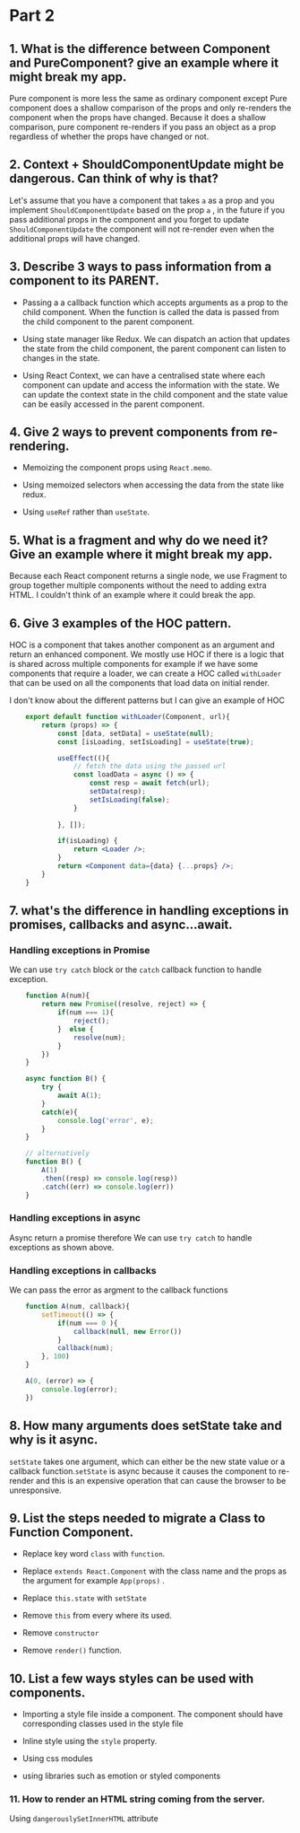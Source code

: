 # Part 2

## 1. What is the difference between Component and PureComponent? give an example where it might break my app.

Pure component is more less the same as ordinary component except Pure component does a shallow comparison of the props and only re-renders the component when the props have changed.
Because it does  a shallow comparison, pure component re-renders if you pass an object as a prop regardless of whether the props have changed or not.

## 2. Context + ShouldComponentUpdate might be dangerous. Can think of why is that?

Let's assume that you have a component that takes `a` as a prop and you implement `ShouldComponentUpdate` based on the prop `a` , in the future if you pass additional props in the component and you forget to update `ShouldComponentUpdate` the component will not re-render even when the additional props will have changed.

## 3. Describe 3 ways to pass information from a component to its PARENT.

- Passing a a callback function which accepts arguments as a prop to the child component. When the function is called the data is passed from the child component to the parent component.

- Using state manager like Redux. We can dispatch an action that updates the state from the child component, the parent component can listen to changes in the state.

- Using React Context, we can have a centralised state where each component can update and access the information with the state. We can update the context state in the child component and the state value can be easily accessed in the parent component.

## 4. Give 2 ways to prevent components from re-rendering.

- Memoizing the component props using `React.memo`.

- Using memoized selectors when accessing the data from the state like redux.

- Using `useRef` rather than `useState`.

## 5. What is a fragment and why do we need it? Give an example where it might break my app.

Because each React component returns a single node, we use Fragment to group together multiple  components without the need to adding extra HTML. I couldn't think of an example where it could break the app.


## 6. Give 3 examples of the HOC pattern.
HOC is a component that takes another component as an argument and return an enhanced component. We mostly use HOC if there is a logic that is shared across multiple components for example if we have some components that require a loader, we can create a HOC called `withLoader` that can be used on all the components that load data on initial render.

I don't know about the different patterns but I can give an example of HOC

```jsx
    export default function withLoader(Component, url){
        return (props) => {
            const [data, setData] = useState(null);
            const [isLoading, setIsLoading] = useState(true);

            useEffect((){
                // fetch the data using the passed url
                const loadData = async () => {
                    const resp = await fetch(url);
                    setData(resp);
                    setIsLoading(false);
                }   
                
            }, []);

            if(isLoading) {
                return <Loader />;
            }
            return <Component data={data} {...props} />;
        }
    }

```

## 7. what's the difference in handling exceptions in promises, callbacks and async...await.

### Handling exceptions in Promise

We can use `try catch` block  or the `catch` callback function to handle exception.
```js
    function A(num){
        return new Promise((resolve, reject) => {
            if(num === 1){
                reject();
            }  else {
                resolve(num);
            }
        })
    }

    async function B() {
        try {
            await A(1);
        }
        catch(e){
            console.log('error', e);
        }
    }

    // alternatively
    function B() {
        A(1)
        .then((resp) => console.log(resp))
        .catch((err) => console.log(err))
    }
```

### Handling exceptions in async

Async return a promise therefore We can use `try catch` to handle exceptions  as shown above.

### Handling exceptions in callbacks

We can pass the error as argment to the callback functions

```js
    function A(num, callback){
        setTimeout(() => {
            if(num === 0 ){
                callback(null, new Error())
            }
            callback(num);
        }, 100)
    }

    A(0, (error) => {
        console.log(error);
    })
 ```


## 8. How many arguments does setState take and why is it async.

`setState` takes one argument, which can either be the new state value or a callback function.`setState` is async because it causes the component to re-render and this is an expensive operation that can cause the browser to be unresponsive.


## 9. List the steps needed to migrate a Class to Function Component.

- Replace key word `class` with `function`.

- Replace `extends React.Component` with the class name and the props as the argument for example `App(props)` .

- Replace `this.state` with `setState`

- Remove `this` from every where its used.

- Remove `constructor`

- Remove `render()` function.


## 10. List a few ways styles can be used with components.

- Importing a style file inside a component. The component should have corresponding classes used in the style file

- Inline style using the `style` property.

- Using css modules

- using libraries such as emotion or styled components


### 11. How to render an HTML string coming from the server.

Using `dangerouslySetInnerHTML`  attribute



